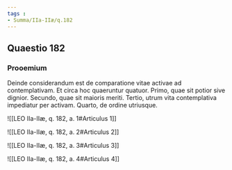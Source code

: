 ```yaml
---
tags : 
- Summa/IIa-IIæ/q.182
---
```


## Quaestio 182

### Prooemium

Deinde considerandum est de comparatione vitae activae ad contemplativam. Et circa hoc quaeruntur quatuor. Primo, quae sit potior sive dignior. Secundo, quae sit maioris meriti. Tertio, utrum vita contemplativa impediatur per activam. Quarto, de ordine utriusque.

![[LEO IIa-IIæ, q. 182, a. 1#Articulus 1]]

![[LEO IIa-IIæ, q. 182, a. 2#Articulus 2]]

![[LEO IIa-IIæ, q. 182, a. 3#Articulus 3]]

![[LEO IIa-IIæ, q. 182, a. 4#Articulus 4]]

